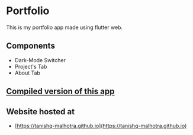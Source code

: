 # Portfolio

This is my portfolio app made using flutter web.

## Components

- Dark-Mode Switcher
- Project's Tab
- About Tab


## [Compiled version of this app](https://github.com/tanishq-malhotra/tanishq-malhotra.github.io)

## Website hosted at

- [https://tanishq-malhotra.github.io](https://tanishq-malhotra.github.io)